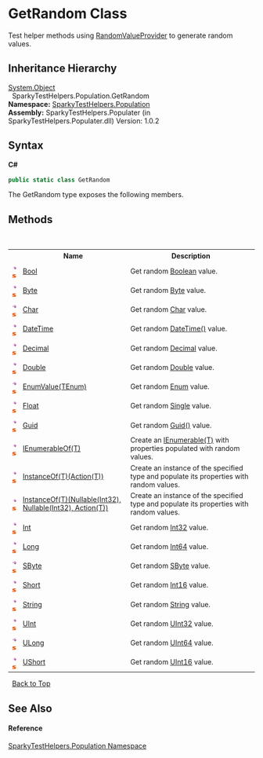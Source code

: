 # GetRandom Class
 

Test helper methods using <a href="T_SparkyTestHelpers_Population_RandomValueProvider.md">RandomValueProvider</a> to generate random values.


## Inheritance Hierarchy
<a href="http://msdn2.microsoft.com/en-us/library/e5kfa45b" target="_blank">System.Object</a><br />&nbsp;&nbsp;SparkyTestHelpers.Population.GetRandom<br />
**Namespace:**&nbsp;<a href="N_SparkyTestHelpers_Population.md">SparkyTestHelpers.Population</a><br />**Assembly:**&nbsp;SparkyTestHelpers.Populater (in SparkyTestHelpers.Populater.dll) Version: 1.0.2

## Syntax

**C#**<br />
``` C#
public static class GetRandom
```

The GetRandom type exposes the following members.


## Methods
&nbsp;<table><tr><th></th><th>Name</th><th>Description</th></tr><tr><td>![Public method](media/pubmethod.gif "Public method")![Static member](media/static.gif "Static member")</td><td><a href="M_SparkyTestHelpers_Population_GetRandom_Bool.md">Bool</a></td><td>
Get random <a href="http://msdn2.microsoft.com/en-us/library/a28wyd50" target="_blank">Boolean</a> value.</td></tr><tr><td>![Public method](media/pubmethod.gif "Public method")![Static member](media/static.gif "Static member")</td><td><a href="M_SparkyTestHelpers_Population_GetRandom_Byte.md">Byte</a></td><td>
Get random <a href="http://msdn2.microsoft.com/en-us/library/yyb1w04y" target="_blank">Byte</a> value.</td></tr><tr><td>![Public method](media/pubmethod.gif "Public method")![Static member](media/static.gif "Static member")</td><td><a href="M_SparkyTestHelpers_Population_GetRandom_Char.md">Char</a></td><td>
Get random <a href="http://msdn2.microsoft.com/en-us/library/k493b04s" target="_blank">Char</a> value.</td></tr><tr><td>![Public method](media/pubmethod.gif "Public method")![Static member](media/static.gif "Static member")</td><td><a href="M_SparkyTestHelpers_Population_GetRandom_DateTime.md">DateTime</a></td><td>
Get random <a href="M_SparkyTestHelpers_Population_GetRandom_DateTime.md">DateTime()</a> value.</td></tr><tr><td>![Public method](media/pubmethod.gif "Public method")![Static member](media/static.gif "Static member")</td><td><a href="M_SparkyTestHelpers_Population_GetRandom_Decimal.md">Decimal</a></td><td>
Get random <a href="http://msdn2.microsoft.com/en-us/library/1k2e8atx" target="_blank">Decimal</a> value.</td></tr><tr><td>![Public method](media/pubmethod.gif "Public method")![Static member](media/static.gif "Static member")</td><td><a href="M_SparkyTestHelpers_Population_GetRandom_Double.md">Double</a></td><td>
Get random <a href="http://msdn2.microsoft.com/en-us/library/643eft0t" target="_blank">Double</a> value.</td></tr><tr><td>![Public method](media/pubmethod.gif "Public method")![Static member](media/static.gif "Static member")</td><td><a href="M_SparkyTestHelpers_Population_GetRandom_EnumValue__1.md">EnumValue(TEnum)</a></td><td>
Get random <a href="http://msdn2.microsoft.com/en-us/library/1zt1ybx4" target="_blank">Enum</a> value.</td></tr><tr><td>![Public method](media/pubmethod.gif "Public method")![Static member](media/static.gif "Static member")</td><td><a href="M_SparkyTestHelpers_Population_GetRandom_Float.md">Float</a></td><td>
Get random <a href="http://msdn2.microsoft.com/en-us/library/3www918f" target="_blank">Single</a> value.</td></tr><tr><td>![Public method](media/pubmethod.gif "Public method")![Static member](media/static.gif "Static member")</td><td><a href="M_SparkyTestHelpers_Population_GetRandom_Guid.md">Guid</a></td><td>
Get random <a href="M_SparkyTestHelpers_Population_GetRandom_Guid.md">Guid()</a> value.</td></tr><tr><td>![Public method](media/pubmethod.gif "Public method")![Static member](media/static.gif "Static member")</td><td><a href="M_SparkyTestHelpers_Population_GetRandom_IEnumerableOf__1.md">IEnumerableOf(T)</a></td><td>
Create an <a href="http://msdn2.microsoft.com/en-us/library/9eekhta0" target="_blank">IEnumerable(T)</a> with properties populated with random values.</td></tr><tr><td>![Public method](media/pubmethod.gif "Public method")![Static member](media/static.gif "Static member")</td><td><a href="M_SparkyTestHelpers_Population_GetRandom_InstanceOf__1.md">InstanceOf(T)(Action(T))</a></td><td>
Create an instance of the specified type and populate its properties with random values.</td></tr><tr><td>![Public method](media/pubmethod.gif "Public method")![Static member](media/static.gif "Static member")</td><td><a href="M_SparkyTestHelpers_Population_GetRandom_InstanceOf__1_1.md">InstanceOf(T)(Nullable(Int32), Nullable(Int32), Action(T))</a></td><td>
Create an instance of the specified type and populate its properties with random values.</td></tr><tr><td>![Public method](media/pubmethod.gif "Public method")![Static member](media/static.gif "Static member")</td><td><a href="M_SparkyTestHelpers_Population_GetRandom_Int.md">Int</a></td><td>
Get random <a href="http://msdn2.microsoft.com/en-us/library/td2s409d" target="_blank">Int32</a> value.</td></tr><tr><td>![Public method](media/pubmethod.gif "Public method")![Static member](media/static.gif "Static member")</td><td><a href="M_SparkyTestHelpers_Population_GetRandom_Long.md">Long</a></td><td>
Get random <a href="http://msdn2.microsoft.com/en-us/library/6yy583ek" target="_blank">Int64</a> value.</td></tr><tr><td>![Public method](media/pubmethod.gif "Public method")![Static member](media/static.gif "Static member")</td><td><a href="M_SparkyTestHelpers_Population_GetRandom_SByte.md">SByte</a></td><td>
Get random <a href="http://msdn2.microsoft.com/en-us/library/f71b253d" target="_blank">SByte</a> value.</td></tr><tr><td>![Public method](media/pubmethod.gif "Public method")![Static member](media/static.gif "Static member")</td><td><a href="M_SparkyTestHelpers_Population_GetRandom_Short.md">Short</a></td><td>
Get random <a href="http://msdn2.microsoft.com/en-us/library/e07e6fds" target="_blank">Int16</a> value.</td></tr><tr><td>![Public method](media/pubmethod.gif "Public method")![Static member](media/static.gif "Static member")</td><td><a href="M_SparkyTestHelpers_Population_GetRandom_String.md">String</a></td><td>
Get random <a href="http://msdn2.microsoft.com/en-us/library/s1wwdcbf" target="_blank">String</a> value.</td></tr><tr><td>![Public method](media/pubmethod.gif "Public method")![Static member](media/static.gif "Static member")</td><td><a href="M_SparkyTestHelpers_Population_GetRandom_UInt.md">UInt</a></td><td>
Get random <a href="http://msdn2.microsoft.com/en-us/library/ctys3981" target="_blank">UInt32</a> value.</td></tr><tr><td>![Public method](media/pubmethod.gif "Public method")![Static member](media/static.gif "Static member")</td><td><a href="M_SparkyTestHelpers_Population_GetRandom_ULong.md">ULong</a></td><td>
Get random <a href="http://msdn2.microsoft.com/en-us/library/06cf7918" target="_blank">UInt64</a> value.</td></tr><tr><td>![Public method](media/pubmethod.gif "Public method")![Static member](media/static.gif "Static member")</td><td><a href="M_SparkyTestHelpers_Population_GetRandom_UShort.md">UShort</a></td><td>
Get random <a href="http://msdn2.microsoft.com/en-us/library/s6eyk10z" target="_blank">UInt16</a> value.</td></tr></table>&nbsp;
<a href="#getrandom-class.md">Back to Top</a>

## See Also


#### Reference
<a href="N_SparkyTestHelpers_Population.md">SparkyTestHelpers.Population Namespace</a><br />